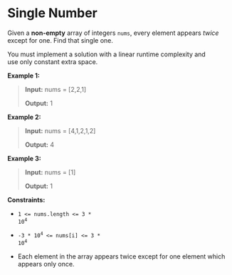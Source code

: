 # Single Number

Given a **non-empty**&nbsp;array of integers <code>nums</code>, every element appears *twice* except for one. Find that single one.

You must&nbsp;implement a solution with a linear runtime complexity and use&nbsp;only constant&nbsp;extra space.


**Example 1:**
>
> **Input:** nums = [2,2,1]
>
> **Output:** 1

**Example 2:**
>
> **Input:** nums = [4,1,2,1,2]
>
> **Output:** 4

**Example 3:**
>
> **Input:** nums = [1]
>
> **Output:** 1


**Constraints:**

- <code>1 &lt;= nums.length &lt;= 3 * 10<sup>4</sup></code>

- <code>-3 * 10<sup>4</sup> &lt;= nums[i] &lt;= 3 * 10<sup>4</sup></code>

- Each element in the array appears twice except for one element which appears only once.
